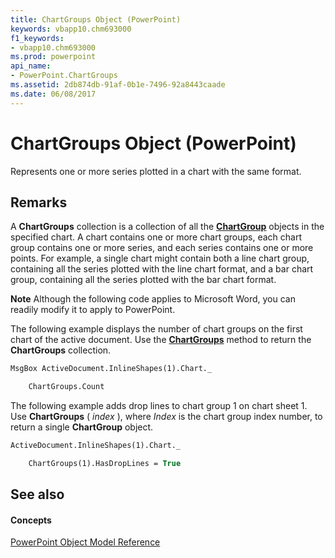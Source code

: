 ```yaml
---
title: ChartGroups Object (PowerPoint)
keywords: vbapp10.chm693000
f1_keywords:
- vbapp10.chm693000
ms.prod: powerpoint
api_name:
- PowerPoint.ChartGroups
ms.assetid: 2db874db-91af-0b1e-7496-92a8443caade
ms.date: 06/08/2017
---
```



# ChartGroups Object (PowerPoint)

Represents one or more series plotted in a chart with the same format.


## Remarks

 A **ChartGroups** collection is a collection of all the **[ChartGroup](chartgroup-object-powerpoint.md)** objects in the specified chart. A chart contains one or more chart groups, each chart group contains one or more series, and each series contains one or more points. For example, a single chart might contain both a line chart group, containing all the series plotted with the line chart format, and a bar chart group, containing all the series plotted with the bar chart format.




 **Note**  Although the following code applies to Microsoft Word, you can readily modify it to apply to PowerPoint.

 The following example displays the number of chart groups on the first chart of the active document. Use the **[ChartGroups](chart-chartgroups-method-powerpoint.md)** method to return the **ChartGroups** collection.




```vb
MsgBox ActiveDocument.InlineShapes(1).Chart._

    ChartGroups.Count
```

The following example adds drop lines to chart group 1 on chart sheet 1. Use  **ChartGroups** ( _index_ ), where _Index_ is the chart group index number, to return a single **ChartGroup** object.




```vb
ActiveDocument.InlineShapes(1).Chart._

    ChartGroups(1).HasDropLines = True
```


## See also


#### Concepts


[PowerPoint Object Model Reference](object-model-powerpoint-vba-reference.md)

